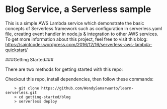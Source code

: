 # Blog Service, a Serverless sample

This is a simple AWS Lambda service which demonstrate the basic concepts of Serverless framework such as configuration in serverless.yaml file, creating event handler in node.js & integration to other AWS services.
To get more information about this project, feel free to visit this blog: https://saintcoder.wordpress.com/2016/12/16/serverless-aws-lambda-quickstart/

###Getting Started###

There are two methods for getting started with this repo:

Checkout this repo, install dependencies, then follow these commands:

```
	> git clone https://github.com/WendySanarwanto/learn-serverless.git
	> cd getting-started/blog
	> serverless deploy
```